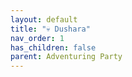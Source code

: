 ```yaml
---
layout: default
title: "💀 Dushara"
nav_order: 1
has_children: false
parent: Adventuring Party
---
```

